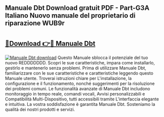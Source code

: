 ## Manuale Dbt Download gratuit PDF - Part-G3A Italiano Nuovo manuale del proprietario di riparazione WUB9r

# <h2><a href="http://df93rmd.blite.top/?on=Manuale+Dbt">🔗Download 👉🔴 Manuale Dbt</a></h2>

[![Manuale Dbt download](https://i.imgur.com/lujVjoI.png)](http://df93rmd.blite.top/?on=Manuale+Dbt)
Questo Manuale sblocca il potenziale del tuo nuovo REDDDDDDD. Scopri le sue caratteristiche, impara come installarlo, gestirlo e mantenerlo senza problemi. Prima di utilizzare Manuale Dbt, familiarizzare con le sue caratteristiche e caratteristiche leggendo questo Manuale utente. Troverai istruzioni chiare per L'installazione, la configurazione e il funzionamento, nonché suggerimenti per la risoluzione dei problemi comuni. Le funzionalità avanzate di Manuale Dbt includono monitoraggio in tempo reale, comandi vocali, Avvisi personalizzabili e Compatibilità Multi-Dispositivo, tutti accessibili tramite L'interfaccia elegante e intuitiva. La vostra soddisfazione è garantita Manuale Dbt. Sosteniamo la qualità dei nostri prodotti e servizi.
